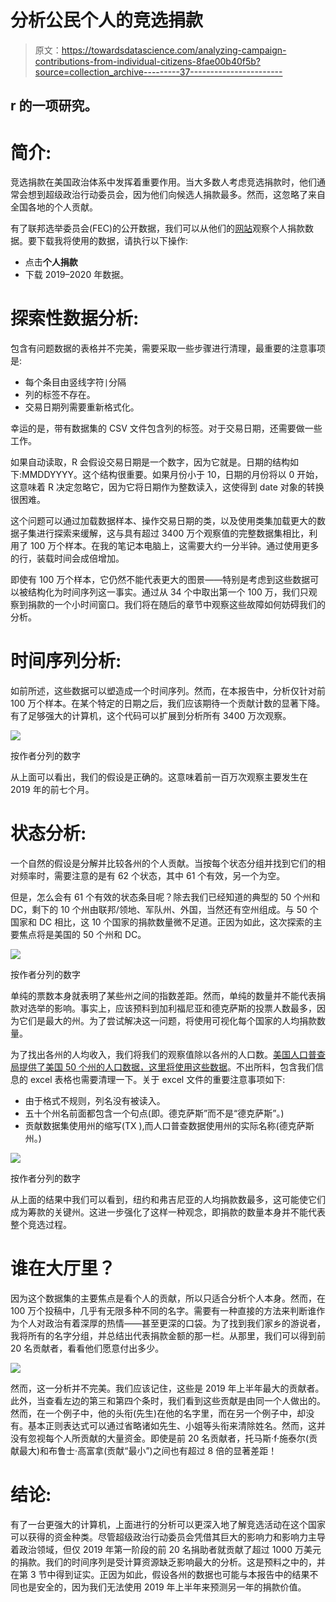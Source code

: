 # 分析公民个人的竞选捐款

> 原文：<https://towardsdatascience.com/analyzing-campaign-contributions-from-individual-citizens-8fae00b40f5b?source=collection_archive---------37----------------------->

## r 的一项研究。

# 简介:

竞选捐款在美国政治体系中发挥着重要作用。当大多数人考虑竞选捐款时，他们通常会想到超级政治行动委员会，因为他们向候选人捐款最多。然而，这忽略了来自全国各地的个人贡献。

有了联邦选举委员会(FEC)的公开数据，我们可以从他们的[网站](https://www.fec.gov/data/browse-data/?tab=bulk-data)观察个人捐款数据。要下载我将使用的数据，请执行以下操作:

*   点击**个人捐款**
*   下载 2019–2020 年数据。

# 探索性数据分析:

包含有问题数据的表格并不完美，需要采取一些步骤进行清理，最重要的注意事项是:

*   每个条目由竖线字符`|`分隔
*   列的标签不存在。
*   交易日期列需要重新格式化。

幸运的是，带有数据集的 CSV 文件包含列的标签。对于交易日期，还需要做一些工作。

如果自动读取，R 会假设交易日期是一个数字，因为它就是。日期的结构如下:MMDDYYYY。这个结构很重要。如果月份小于 10，日期的月份将以 0 开始，这意味着 R 决定忽略它，因为它将日期作为整数读入，这使得到 date 对象的转换很困难。

这个问题可以通过加载数据样本、操作交易日期的类，以及使用类集加载更大的数据子集进行探索来缓解，这与具有超过 3400 万个观察值的完整数据集相比，利用了 100 万个样本。在我的笔记本电脑上，这需要大约一分半钟。通过使用更多的行，装载时间会成倍增加。

即使有 100 万个样本，它仍然不能代表更大的图景——特别是考虑到这些数据可以被结构化为时间序列这一事实。通过从 34 个中取出第一个 100 万，我们只观察到捐款的一个小时间窗口。我们将在随后的章节中观察这些故障如何妨碍我们的分析。

# 时间序列分析:

如前所述，这些数据可以塑造成一个时间序列。然而，在本报告中，分析仅针对前 100 万个样本。在某个特定的日期之后，我们应该期待一个贡献计数的显著下降。有了足够强大的计算机，这个代码可以扩展到分析所有 3400 万次观察。

![](img/e4b738ef3c94697f9992da25e3472b7d.png)

按作者分列的数字

从上面可以看出，我们的假设是正确的。这意味着前一百万次观察主要发生在 2019 年的前七个月。

# 状态分析:

一个自然的假设是分解并比较各州的个人贡献。当按每个状态分组并找到它们的相对频率时，需要注意的是有 62 个状态，其中 61 个有效，另一个为空。

但是，怎么会有 61 个有效的状态条目呢？除去我们已经知道的典型的 50 个州和 DC，剩下的 10 个州由联邦/领地、军队州、外国，当然还有空州组成。与 50 个国家和 DC 相比，这 10 个国家的捐款数量微不足道。正因为如此，这次探索的主要焦点将是美国的 50 个州和 DC。

![](img/1977f462acedd93ceb1e6238cce6a375.png)

按作者分列的数字

单纯的票数本身就表明了某些州之间的指数差距。然而，单纯的数量并不能代表捐款对选举的影响。事实上，应该预料到加利福尼亚和德克萨斯的投票人数最多，因为它们是最大的州。为了尝试解决这一问题，将使用可视化每个国家的人均捐款数量。

为了找出各州的人均收入，我们将我们的观察值除以各州的人口数。[美国人口普查局提供了美国 50 个州的人口数据，这里将使用这些数据](https://www.census.gov/data/datasets/time-series/demo/popest/2010s-state-total.html#par_textimage_1873399417)。不出所料，包含我们信息的 excel 表格也需要清理一下。关于 excel 文件的重要注意事项如下:

*   由于格式不规则，列名没有被读入。
*   五十个州名前面都包含一个句点(即。德克萨斯”而不是“德克萨斯”。)
*   贡献数据集使用州的缩写(TX ),而人口普查数据使用州的实际名称(德克萨斯州。)

![](img/5fd7b302460f8bd13360c186da664699.png)

按作者分列的数字

从上面的结果中我们可以看到，纽约和弗吉尼亚的人均捐款数最多，这可能使它们成为筹款的关键州。这进一步强化了这样一种观念，即捐款的数量本身并不能代表整个竞选过程。

# 谁在大厅里？

因为这个数据集的主要焦点是看个人的贡献，所以只适合分析个人本身。然而，在 100 万个投稿中，几乎有无限多种不同的名字。需要有一种直接的方法来判断谁作为个人对政治有着深厚的热情——甚至更深的口袋。为了找到我们家乡的游说者，我将所有的名字分组，并总结出代表捐款金额的那一栏。从那里，我们可以得到前 20 名贡献者，看看他们愿意付出多少。

![](img/28e6139926d604e5fdeac0305d491500.png)

然而，这一分析并不完美。我们应该记住，这些是 2019 年上半年最大的贡献者。此外，当查看左边的第三和第四个条时，我们看到这些贡献是由同一个人做出的。然而，在一个例子中，他的头衔(先生)在他的名字里，而在另一个例子中，却没有。基本正则表达式可以通过省略诸如先生、小姐等头衔来清除姓名。然而，这并没有忽视每个人所贡献的大量资金。即使是前 20 名贡献者，托马斯·f·施泰尔(贡献最大)和布鲁士·高富拿(贡献“最小”)之间也有超过 8 倍的显著差距！

# 结论:

有了一台更强大的计算机，上面进行的分析可以更深入地了解竞选活动在这个国家可以获得的资金种类。尽管超级政治行动委员会凭借其巨大的影响力和影响力主导着政治领域，但仅 2019 年第一阶段的前 20 名捐助者就贡献了超过 1000 万美元的捐款。我们的时间序列是受计算资源缺乏影响最大的分析。这是预料之中的，并在第 3 节中得到证实。正因为如此，假设各州的数据也可能与本报告中的结果不同也是安全的，因为我们无法使用 2019 年上半年来预测另一年的捐款价值。